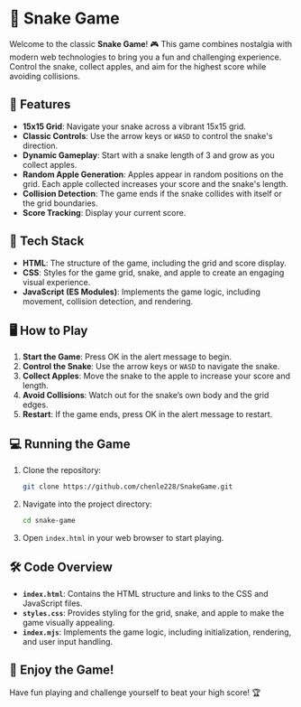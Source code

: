 # 🐍 **Snake Game**

Welcome to the classic **Snake Game**! 🎮 This game combines nostalgia with modern web technologies to bring you a fun and challenging experience. Control the snake, collect apples, and aim for the highest score while avoiding collisions. 

## 🎯 **Features**

- **15x15 Grid**: Navigate your snake across a vibrant 15x15 grid.
- **Classic Controls**: Use the arrow keys or `WASD` to control the snake's direction.
- **Dynamic Gameplay**: Start with a snake length of 3 and grow as you collect apples.
- **Random Apple Generation**: Apples appear in random positions on the grid. Each apple collected increases your score and the snake's length.
- **Collision Detection**: The game ends if the snake collides with itself or the grid boundaries.
- **Score Tracking**: Display your current score.

## 🚀 **Tech Stack**

- **HTML**: The structure of the game, including the grid and score display.
- **CSS**: Styles for the game grid, snake, and apple to create an engaging visual experience.
- **JavaScript (ES Modules)**: Implements the game logic, including movement, collision detection, and rendering.

## 🖥️ **How to Play**

1. **Start the Game**: Press OK in the alert message to begin.
2. **Control the Snake**: Use the arrow keys or `WASD` to navigate the snake.
3. **Collect Apples**: Move the snake to the apple to increase your score and length.
4. **Avoid Collisions**: Watch out for the snake’s own body and the grid edges.
5. **Restart**: If the game ends, press OK in the alert message to restart.

## 💻 **Running the Game**

1. Clone the repository:
    ```bash
    git clone https://github.com/chenle228/SnakeGame.git
    ```
2. Navigate into the project directory:
    ```bash
    cd snake-game
    ```
3. Open `index.html` in your web browser to start playing.

## 🛠️ **Code Overview**

- **`index.html`**: Contains the HTML structure and links to the CSS and JavaScript files.
- **`styles.css`**: Provides styling for the grid, snake, and apple to make the game visually appealing.
- **`index.mjs`**: Implements the game logic, including initialization, rendering, and user input handling.

## 🎉 **Enjoy the Game!**

Have fun playing and challenge yourself to beat your high score! 🏆
